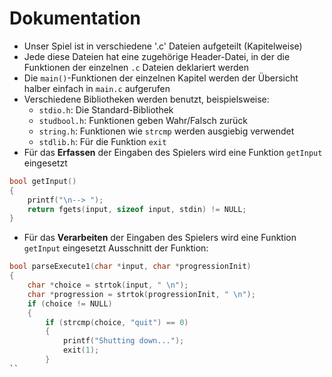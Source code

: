 # Dokumentation
- Unser Spiel ist in verschiedene '.c' Dateien aufgeteilt (Kapitelweise)
- Jede diese Dateien hat eine zugehörige Header-Datei, in der die Funktionen der einzelnen `.c` Dateien deklariert werden
- Die `main()`-Funktionen der einzelnen Kapitel werden der Übersicht halber einfach in `main.c` aufgerufen
- Verschiedene Bibliotheken werden benutzt, beispielsweise:
  - `stdio.h`: Die Standard-Bibliothek
  - `studbool.h`: Funktionen geben Wahr/Falsch zurück
  - `string.h`: Funktionen wie `strcmp` werden ausgiebig verwendet
  - `stdlib.h`: Für die Funktion `exit`
- Für das **Erfassen** der Eingaben des Spielers wird eine Funktion `getInput` eingesetzt
```C
bool getInput()
{
    printf("\n--> ");
    return fgets(input, sizeof input, stdin) != NULL;
}
```

- Für das **Verarbeiten** der Eingaben des Spielers wird eine Funktion `getInput` eingesetzt
Ausschnitt der Funktion:
```C
bool parseExecute1(char *input, char *progressionInit)
{
    char *choice = strtok(input, " \n");
    char *progression = strtok(progressionInit, " \n");
    if (choice != NULL)
    {
        if (strcmp(choice, "quit") == 0)
        {
            printf("Shutting down...");
            exit(1);
        }
``